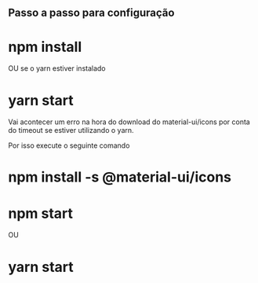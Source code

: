 ## Passo a passo para configuração

# npm install 

OU se o yarn estiver instalado

# yarn start

Vai acontecer um erro na hora do download do material-ui/icons por conta do timeout se estiver utilizando o yarn.

Por isso execute o seguinte comando

# npm install -s @material-ui/icons

# npm start

OU

# yarn start